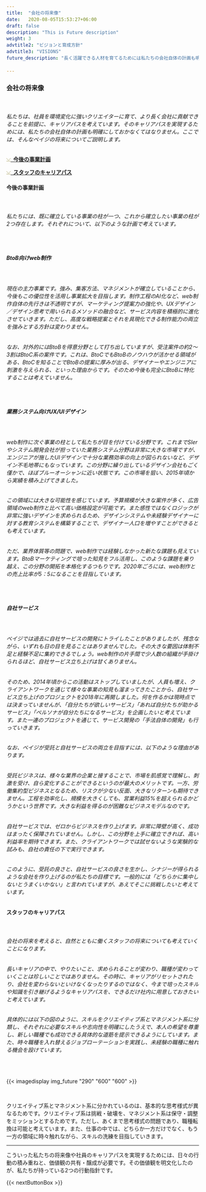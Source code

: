 ```yaml
---
title:  "会社の将来像"
date:   2020-08-05T15:53:27+06:00
draft: false
description: "This is Future description"
weight: 3
advtitle2: "ビジョンと育成方針"
advtitle3: "VISIONS"
future_description: "長く活躍できる人材を育てるためには私たちの会社自体の計画も明確にしておかなくてはなりません。ここでは、会社の将来像についてご紹介します。"

---
```


### **会社の将来像**
&nbsp;
###### 私たちは、社員を環境変化に強いクリエイターに育て、より長く会社に貢献できることを前提に、キャリアパスを考えています。そのキャリアパスを実現するためには、私たちの会社自体の計画も明確にしておかなくてはなりません。ここでは、そんなベイジの将来についてご説明します。

![Image Not available](../../ico_arw_page_anchor.gif)[**&nbsp; 今後の事業計画**](#今後の事業計画)

![Image Not Available](../../ico_arw_page_anchor.gif)[**&nbsp; スタッフのキャリアパス**](#スタッフのキャリアパス)

#### **今後の事業計画**
&nbsp;
###### 私たちには、既に確立している事業の柱が一つ、これから確立したい事業の柱が2つ存在します。それぞれについて、以下のような計画で考えています。
&nbsp;

##### **BtoB向けweb制作**
&nbsp;
###### 現在の主力事業です。強み、集客方法、マネジメントが確立していることから、今後もこの優位性を活用し事業拡大を目指します。制作工程のAI化など、web制作自体の先行きは不透明ですが、マーケティング提案力の強化や、UXデザイン／デザイン思考で用いられるメソッドの融合など、サービス内容を積極的に進化させていきます。ただし、高度な戦略提案とそれを具現化できる制作能力の両立を強みとする方針は変わりません。
###### なお、対外的にはBtoBを得意分野として打ち出していますが、受注案件の約2～3割はBtoC系の案件です。これは、BtoCでもBtoBのノウハウが活かせる領域がある、BtoCを知ることでBtoBの提案に厚みが出る、デザイナーやエンジニアに刺激を与えられる、といった理由からです。そのため今後も完全にBtoBに特化することは考えていません。
&nbsp;

##### **業務システム向けUX/UIデザイン**
&nbsp;
###### web制作に次ぐ事業の柱として私たちが目を付けている分野です。これまでSIerやシステム開発会社が担っていた業務システム分野は非常に大きな市場ですが、エンジニアが施したUIデザインで十分な業務効率の向上が図られないなど、デザイン不毛地帯にもなっています。この分野に繰り出しているデザイン会社もごく僅かで、ほぼブルーオーシャンに近い状態です。この市場を狙い、2015年頃から実績を積み上げてきました。
###### この領域には大きな可能性を感じています。予算規模が大きな案件が多く、広告領域のweb制作と比べて高い価格設定が可能です。また感性ではなくロジックが非常に強いデザインを求められるため、デザインシステムや未経験デザイナーに対する教育システムを構築することで、デザイナー人口を増やすことができるとも考えています。
###### ただ、業界体質等の問題で、web制作では経験しなかった新たな課題も見えています。BtoBマーケティングで培った知見をフル活用し、このような課題を乗り越え、この分野の開拓を本格化するつもりです。2020年ごろには、web制作との売上比率が5：5になることを目指しています。
&nbsp;

##### **自社サービス**
&nbsp;
###### ベイジでは過去に自社サービスの開発にトライしたことがありましたが、残念ながら、いずれも日の目を見ることはありませんでした。その大きな要因は体制不足と経験不足に集約できるでしょう。web制作の片手間で少人数の組織が手掛けられるほど、自社サービス立ち上げは甘くありません。
###### そのため、2014年頃からこの活動はストップしていましたが、人員も増え、クライアントワークを通じて様々な事業の知見も溜まってきたことから、自社サービス立ち上げのプロジェクトを2018年に再開しました。何を作るかは現時点では決まっていませんが、「自分たちが欲しいサービス」「あれば自分たちが助かるサービス」「ペルソナが自分たちになるサービス」を企画したいと考えています。また一連のプロジェクトを通じて、サービス開発の「手法自体の開発」も行っていきます。
###### なお、ベイジが受託と自社サービスの両立を目指すには、以下のような理由があります。
###### 受託ビジネスは、様々な業界の企業と接することで、市場を肌感覚で理解し、刺激を受け、自ら変化することができるというのが最大のメリットです。一方、労働集約型ビジネスとなるため、リスクが少ない反面、大きなリターンも期待できません。工程を効率化し、規模を大きくしても、営業利益15%を超えられるかどうかという世界です。大きな利益を得るのが困難なビジネスモデルなのです。
###### 自社サービスでは、ゼロからビジネスを作り上げます。非常に障壁が高く、成功はまったく保障されていません。しかし、この分野を上手に確立できれば、高い利益率を期待できます。また、クライアントワークでは試せないような実験的な試みも、自社の責任の下で実行できます。
###### このように、受託の良さと、自社サービスの良さを生かし、シナジーが得られるような会社を作り上げるのが私たちの目標です。一般的には「どちらかに集中しないとうまくいかない」と言われていますが、あえてそこに挑戦したいと考えています。

#### **スタッフのキャリアパス**
&nbsp;
###### 会社の将来を考えると、自然とともに働くスタッフの将来についても考えていくことになります。
###### 長いキャリアの中で、やりたいこと、求められることが変わり、職種が変わっていくことは珍しいことではありません。その時に、キャリアがリセットされたり、会社を変わらないといけなくなったりするのではなく、今まで培ったスキルや知識を引き継げるようなキャリアパスを、できるだけ社内に用意しておきたいと考えています。
###### 具体的には以下の図のように、スキルをクリエイティブ系とマネジメント系に分類し、それぞれに必要なスキルや志向性を明確にしたうえで、本人の希望を尊重し、新しい職種でも成功できる具体的な道筋を提示できるようにしています。また、時々職種を入れ替えるジョブローテーションを実践し、未経験の職種に触れる機会を設けています。
&nbsp;

<!-- ![Image Not Available](../img_future_02.svg)    -->

{{< imagedisplay img_future "290" "600" "600" >}}

&nbsp;

クリエイティブ系とマネジメント系に分かれているのは、基本的な思考様式が異なるためです。クリエイティブ系は挑戦・破壊を、マネジメント系は保守・調整をミッションとするためです。ただし、あくまで思考様式の問題であり、職種転換は可能と考えています。また、仕事の中では、どちらか一方だけでなく、もう一方の領域に時々触れながら、スキルの洗練を目指していきます。
&nbsp;

---
こういった私たちの将来像や社員のキャリアパスを実現するためには、日々の行動の積み重ねと、価値観の共有・醸成が必要です。その価値観を明文化したのが、私たちが持っている2つの行動指針です。

{{< nextButtonBox >}}
